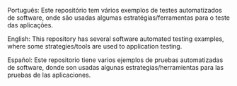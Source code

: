 Português: Este repositório tem vários exemplos de testes automatizados de software, onde são usadas algumas estratégias/ferramentas para o teste das aplicações.

English: This repository has several software automated testing examples, where some strategies/tools are used to application testing.

Español: Este repositorio tiene varios ejemplos de pruebas automatizadas de software, donde son usadas algunas estrategias/herramientas para las pruebas de las aplicaciones.
